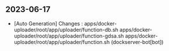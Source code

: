 
## 2023-06-17
 * [Auto Generation] Changes : apps/docker-uploader/root/app/uploader/function-db.sh apps/docker-uploader/root/app/uploader/function-gdsa.sh apps/docker-uploader/root/app/uploader/function.sh (dockserver-bot[bot])
